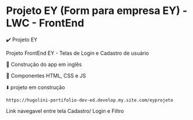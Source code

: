 # Projeto EY (Form para empresa EY) - LWC - FrontEnd

:heavy_check_mark: Projeto EY

Projeto FrontEnd EY - Telas de Login e Cadastro de usuário 

:wrench: Construção do app em inglês 

:art: Componentes HTML, CSS e JS 

:arrow_down: projeto em construção

	https://hugolini-portifolio-dev-ed.develop.my.site.com/eyprojeto

Link navegavel entre tela Cadastro/ Login e Filtro
